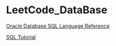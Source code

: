 # LeetCode_DataBase

[Oracle Database SQL Language Reference][1]

[SQL Tutorial][2]



[1]: https://docs.oracle.com/cd/E11882_01/server.112/e41084/toc.htm
[2]: https://www.techonthenet.com/index.php
